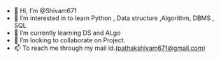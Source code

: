 - 👋 Hi, I’m @Shivam671
- 👀 I’m interested in to learn Python , Data structure ,Algorithm, DBMS , SQL 
- 🌱 I’m currently learning DS and ALgo 
- 💞️ I’m looking to collaborate on Project.
- 📫 To reach me through my mail id.(pathakshivam671@gmail.com)

<!---
Shivam671/Shivam671 is a ✨ special ✨ repository because its `README.md` (this file) appears on your GitHub profile.
You can click the Preview link to take a look at your changes.
--->
